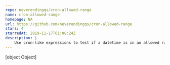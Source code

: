 ```yaml
---
repo: neverendingqs/cron-allowed-range
name: cron-allowed-range
homepage: NA
url: https://github.com/neverendingqs/cron-allowed-range
stars: 4
starredAt: 2019-11-17T01:08:24Z
description: |-
    Use cron-like expressions to test if a datetime is in an allowed range.
---
```


[object Object]
